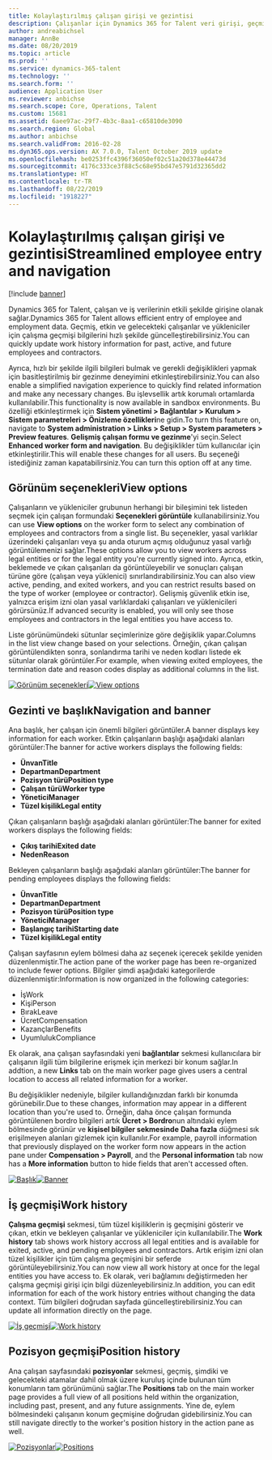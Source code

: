 ```yaml
---
title: Kolaylaştırılmış çalışan girişi ve gezintisi
description: Çalışanlar için Dynamics 365 for Talent veri girişi, geçmişte, etkin veya gelecekteki tüm çalışanlar için hızlı girişe izin verecek şekilde geliştirilmiştir. Basitleştirilmiş/birleştirilmiş bir gezinti modeli, ilgili bilgilere hızla ulaşmak ve gerekli güncelleştirmeleri yapmak için güncelleştirilmiştir.
author: andreabichsel
manager: AnnBe
ms.date: 08/20/2019
ms.topic: article
ms.prod: ''
ms.service: dynamics-365-talent
ms.technology: ''
ms.search.form: ''
audience: Application User
ms.reviewer: anbichse
ms.search.scope: Core, Operations, Talent
ms.custom: 15681
ms.assetid: 6aee97ac-29f7-4b3c-8aa1-c65810de3090
ms.search.region: Global
ms.author: anbichse
ms.search.validFrom: 2016-02-28
ms.dyn365.ops.version: AX 7.0.0, Talent October 2019 update
ms.openlocfilehash: be0253ffc4396f36050ef02c51a20d378e44473d
ms.sourcegitcommit: 4176c333ce3f88c5c68e95bd47e5791d32365dd2
ms.translationtype: HT
ms.contentlocale: tr-TR
ms.lasthandoff: 08/22/2019
ms.locfileid: "1918227"
---
```

# <a name="streamlined-employee-entry-and-navigation"></a><span data-ttu-id="60eb1-104">Kolaylaştırılmış çalışan girişi ve gezintisi</span><span class="sxs-lookup"><span data-stu-id="60eb1-104">Streamlined employee entry and navigation</span></span>

[!include [banner](includes/banner.md)]

<span data-ttu-id="60eb1-105">Dynamics 365 for Talent, çalışan ve iş verilerinin etkili şekilde girişine olanak sağlar.</span><span class="sxs-lookup"><span data-stu-id="60eb1-105">Dynamics 365 for Talent allows efficient entry of employee and employment data.</span></span> <span data-ttu-id="60eb1-106">Geçmiş, etkin ve gelecekteki çalışanlar ve yükleniciler için çalışma geçmişi bilgilerini hızlı şekilde güncelleştirebilirsiniz.</span><span class="sxs-lookup"><span data-stu-id="60eb1-106">You can quickly update work history information for past, active, and future employees and contractors.</span></span>

<span data-ttu-id="60eb1-107">Ayrıca, hızlı bir şekilde ilgili bilgileri bulmak ve gerekli değişiklikleri yapmak için basitleştirilmiş bir gezinme deneyimini etkinleştirebilirsiniz.</span><span class="sxs-lookup"><span data-stu-id="60eb1-107">You can also enable a simplified navigation experience to quickly find related information and make any necessary changes.</span></span> <span data-ttu-id="60eb1-108">Bu işlevsellik artık korumalı ortamlarda kullanılabilir.</span><span class="sxs-lookup"><span data-stu-id="60eb1-108">This functionality is now available in sandbox environments.</span></span> <span data-ttu-id="60eb1-109">Bu özelliği etkinleştirmek için **Sistem yönetimi > Bağlantılar > Kurulum > Sistem parametreleri > Önizleme özellikleri**ne gidin.</span><span class="sxs-lookup"><span data-stu-id="60eb1-109">To turn this feature on, navigate to **System administration > Links > Setup > System parameters > Preview features**.</span></span> <span data-ttu-id="60eb1-110">**Gelişmiş çalışan formu ve gezinme**'yi seçin.</span><span class="sxs-lookup"><span data-stu-id="60eb1-110">Select **Enhanced worker form and navigation**.</span></span> <span data-ttu-id="60eb1-111">Bu değişiklikler tüm kullanıcılar için etkinleştirilir.</span><span class="sxs-lookup"><span data-stu-id="60eb1-111">This will enable these changes for all users.</span></span> <span data-ttu-id="60eb1-112">Bu seçeneği istediğiniz zaman kapatabilirsiniz.</span><span class="sxs-lookup"><span data-stu-id="60eb1-112">You can turn this option off at any time.</span></span>

## <a name="view-options"></a><span data-ttu-id="60eb1-113">Görünüm seçenekleri</span><span class="sxs-lookup"><span data-stu-id="60eb1-113">View options</span></span>

<span data-ttu-id="60eb1-114">Çalışanların ve yükleniciler grubunun herhangi bir bileşimini tek listeden seçmek için çalışan formundaki **Seçenekleri görüntüle** kullanabilirsiniz.</span><span class="sxs-lookup"><span data-stu-id="60eb1-114">You can use **View options** on the worker form to select any combination of employees and contractors from a single list.</span></span> <span data-ttu-id="60eb1-115">Bu seçenekler, yasal varlıklar üzerindeki çalışanları veya şu anda oturum açmış olduğunuz yasal varlığı görüntülemenizi sağlar.</span><span class="sxs-lookup"><span data-stu-id="60eb1-115">These options allow you to view workers across legal entities or for the legal entity you're currently signed into.</span></span> <span data-ttu-id="60eb1-116">Ayrıca, etkin, beklemede ve çıkan çalışanları da görüntüleyebilir ve sonuçları çalışan türüne göre (çalışan veya yüklenici) sınırlandırabilirsiniz.</span><span class="sxs-lookup"><span data-stu-id="60eb1-116">You can also view active, pending, and exited workers, and you can restrict results based on the type of worker (employee or contractor).</span></span> <span data-ttu-id="60eb1-117">Gelişmiş güvenlik etkin ise, yalnızca erişim izni olan yasal varlıklardaki çalışanları ve yüklenicileri görürsünüz.</span><span class="sxs-lookup"><span data-stu-id="60eb1-117">If advanced security is enabled, you will only see those employees and contractors in the legal entities you have access to.</span></span>

<span data-ttu-id="60eb1-118">Liste görünümündeki sütunlar seçimlerinize göre değişiklik yapar.</span><span class="sxs-lookup"><span data-stu-id="60eb1-118">Columns in the list view change based on your selections.</span></span> <span data-ttu-id="60eb1-119">Örneğin, çıkan çalışan görüntülendikten sonra, sonlandırma tarihi ve neden kodları listede ek sütunlar olarak görüntüler.</span><span class="sxs-lookup"><span data-stu-id="60eb1-119">For example, when viewing exited employees, the termination date and reason codes display as additional columns in the list.</span></span> 

<span data-ttu-id="60eb1-120">[![Görünüm seçenekleri](./media/Worker-view-option.png)](./media/worker-view-option.png)</span><span class="sxs-lookup"><span data-stu-id="60eb1-120">[![View options](./media/Worker-view-option.png)](./media/worker-view-option.png)</span></span>

## <a name="navigation-and-banner"></a><span data-ttu-id="60eb1-121">Gezinti ve başlık</span><span class="sxs-lookup"><span data-stu-id="60eb1-121">Navigation and banner</span></span>

<span data-ttu-id="60eb1-122">Ana başlık, her çalışan için önemli bilgileri görüntüler.</span><span class="sxs-lookup"><span data-stu-id="60eb1-122">A banner displays key information for each worker.</span></span> <span data-ttu-id="60eb1-123">Etkin çalışanların başlığı aşağıdaki alanları görüntüler:</span><span class="sxs-lookup"><span data-stu-id="60eb1-123">The banner for active workers displays the following fields:</span></span>

- <span data-ttu-id="60eb1-124">**Ünvan**</span><span class="sxs-lookup"><span data-stu-id="60eb1-124">**Title**</span></span>
- <span data-ttu-id="60eb1-125">**Departman**</span><span class="sxs-lookup"><span data-stu-id="60eb1-125">**Department**</span></span>
- <span data-ttu-id="60eb1-126">**Pozisyon türü**</span><span class="sxs-lookup"><span data-stu-id="60eb1-126">**Position type**</span></span>
- <span data-ttu-id="60eb1-127">**Çalışan türü**</span><span class="sxs-lookup"><span data-stu-id="60eb1-127">**Worker type**</span></span>
- <span data-ttu-id="60eb1-128">**Yönetici**</span><span class="sxs-lookup"><span data-stu-id="60eb1-128">**Manager**</span></span>
- <span data-ttu-id="60eb1-129">**Tüzel kişilik**</span><span class="sxs-lookup"><span data-stu-id="60eb1-129">**Legal entity**</span></span>

<span data-ttu-id="60eb1-130">Çıkan çalışanların başlığı aşağıdaki alanları görüntüler:</span><span class="sxs-lookup"><span data-stu-id="60eb1-130">The banner for exited workers displays the following fields:</span></span>

- <span data-ttu-id="60eb1-131">**Çıkış tarihi**</span><span class="sxs-lookup"><span data-stu-id="60eb1-131">**Exited date**</span></span>
- <span data-ttu-id="60eb1-132">**Neden**</span><span class="sxs-lookup"><span data-stu-id="60eb1-132">**Reason**</span></span>

<span data-ttu-id="60eb1-133">Bekleyen çalışanların başlığı aşağıdaki alanları görüntüler:</span><span class="sxs-lookup"><span data-stu-id="60eb1-133">The banner for pending employees displays the following fields:</span></span>

- <span data-ttu-id="60eb1-134">**Ünvan**</span><span class="sxs-lookup"><span data-stu-id="60eb1-134">**Title**</span></span>
- <span data-ttu-id="60eb1-135">**Departman**</span><span class="sxs-lookup"><span data-stu-id="60eb1-135">**Department**</span></span>
- <span data-ttu-id="60eb1-136">**Pozisyon türü**</span><span class="sxs-lookup"><span data-stu-id="60eb1-136">**Position type**</span></span>
- <span data-ttu-id="60eb1-137">**Yönetici**</span><span class="sxs-lookup"><span data-stu-id="60eb1-137">**Manager**</span></span>
- <span data-ttu-id="60eb1-138">**Başlangıç tarihi**</span><span class="sxs-lookup"><span data-stu-id="60eb1-138">**Starting date**</span></span>
- <span data-ttu-id="60eb1-139">**Tüzel kişilik**</span><span class="sxs-lookup"><span data-stu-id="60eb1-139">**Legal entity**</span></span>

<span data-ttu-id="60eb1-140">Çalışan sayfasının eylem bölmesi daha az seçenek içerecek şekilde yeniden düzenlenmiştir.</span><span class="sxs-lookup"><span data-stu-id="60eb1-140">The action pane of the worker page has been re-organized to include fewer options.</span></span> <span data-ttu-id="60eb1-141">Bilgiler şimdi aşağıdaki kategorilerde düzenlenmiştir:</span><span class="sxs-lookup"><span data-stu-id="60eb1-141">Information is now organized in the following categories:</span></span> 

- <span data-ttu-id="60eb1-142">İş</span><span class="sxs-lookup"><span data-stu-id="60eb1-142">Work</span></span>
- <span data-ttu-id="60eb1-143">Kişi</span><span class="sxs-lookup"><span data-stu-id="60eb1-143">Person</span></span>
- <span data-ttu-id="60eb1-144">Bırak</span><span class="sxs-lookup"><span data-stu-id="60eb1-144">Leave</span></span>
- <span data-ttu-id="60eb1-145">Ücret</span><span class="sxs-lookup"><span data-stu-id="60eb1-145">Compensation</span></span>
- <span data-ttu-id="60eb1-146">Kazançlar</span><span class="sxs-lookup"><span data-stu-id="60eb1-146">Benefits</span></span>
- <span data-ttu-id="60eb1-147">Uyumluluk</span><span class="sxs-lookup"><span data-stu-id="60eb1-147">Compliance</span></span>

<span data-ttu-id="60eb1-148">Ek olarak, ana çalışan sayfasındaki yeni **bağlantılar** sekmesi kullanıcılara bir çalışanın ilgili tüm bilgilerine erişmek için merkezi bir konum sağlar.</span><span class="sxs-lookup"><span data-stu-id="60eb1-148">In addtion, a new **Links** tab on the main worker page gives users a central location to access all related information for a worker.</span></span>

<span data-ttu-id="60eb1-149">Bu değişiklikler nedeniyle, bilgiler kullandığınızdan farklı bir konumda görünebilir.</span><span class="sxs-lookup"><span data-stu-id="60eb1-149">Due to these changes, information may appear in a different location than you're used to.</span></span> <span data-ttu-id="60eb1-150">Örneğin, daha önce çalışan formunda görüntülenen bordro bilgileri artık **Ücret > Bordro**nun altındaki eylem bölmesinde görünür ve **kişisel bilgiler sekmesinde** **Daha fazla** düğmesi sık erişilmeyen alanları gizlemek için kullanılır.</span><span class="sxs-lookup"><span data-stu-id="60eb1-150">For example, payroll information that previously displayed on the worker form now appears in the action pane under **Compensation > Payroll**, and the **Personal information** tab now has a **More information** button to hide fields that aren't accessed often.</span></span>

<span data-ttu-id="60eb1-151">[![Başlık](./media/Banner.png)](./media/Banner.png)</span><span class="sxs-lookup"><span data-stu-id="60eb1-151">[![Banner](./media/Banner.png)](./media/Banner.png)</span></span>

## <a name="work-history"></a><span data-ttu-id="60eb1-152">İş geçmişi</span><span class="sxs-lookup"><span data-stu-id="60eb1-152">Work history</span></span>

<span data-ttu-id="60eb1-153">**Çalışma geçmişi** sekmesi, tüm tüzel kişiliklerin iş geçmişini gösterir ve çıkan, etkin ve bekleyen çalışanlar ve yükleniciler için kullanılabilir.</span><span class="sxs-lookup"><span data-stu-id="60eb1-153">The **Work history** tab shows work history accross all legal entities and is available for exited, active, and pending employees and contractors.</span></span> <span data-ttu-id="60eb1-154">Artık erişim izni olan tüzel kişilikler için tüm çalışma geçmişini bir seferde görüntüleyebilirsiniz.</span><span class="sxs-lookup"><span data-stu-id="60eb1-154">You can now view all work history at once for the legal entities you have access to.</span></span> <span data-ttu-id="60eb1-155">Ek olarak, veri bağlamını değiştirmeden her çalışma geçmişi girişi için bilgi düzenleyebilirsiniz.</span><span class="sxs-lookup"><span data-stu-id="60eb1-155">In addition, you can edit information for each of the work history entries without changing the data context.</span></span> <span data-ttu-id="60eb1-156">Tüm bilgileri doğrudan sayfada güncelleştirebilirsiniz.</span><span class="sxs-lookup"><span data-stu-id="60eb1-156">You can update all information directly on the page.</span></span> 

<span data-ttu-id="60eb1-157">[![İş geçmişi](./media/Worker-work-history.png)](./media/Worker-work-history.png)</span><span class="sxs-lookup"><span data-stu-id="60eb1-157">[![Work history](./media/Worker-work-history.png)](./media/Worker-work-history.png)</span></span>

## <a name="position-history"></a><span data-ttu-id="60eb1-158">Pozisyon geçmişi</span><span class="sxs-lookup"><span data-stu-id="60eb1-158">Position history</span></span>

<span data-ttu-id="60eb1-159">Ana çalışan sayfasındaki **pozisyonlar** sekmesi, geçmiş, şimdiki ve gelecekteki atamalar dahil olmak üzere kuruluş içinde bulunan tüm konumların tam görünümünü sağlar.</span><span class="sxs-lookup"><span data-stu-id="60eb1-159">The **Positions** tab on the main worker page provides a full view of all positions held within the organization, including past, present, and any future assignments.</span></span> <span data-ttu-id="60eb1-160">Yine de, eylem bölmesindeki çalışanın konum geçmişine doğrudan gidebilirsiniz.</span><span class="sxs-lookup"><span data-stu-id="60eb1-160">You can still navigate directly to the worker's position history in the action pane as well.</span></span>

<span data-ttu-id="60eb1-161">[![Pozisyonlar](./media/Worker-position-history.png)](./media/Worker-position-history.png)</span><span class="sxs-lookup"><span data-stu-id="60eb1-161">[![Positions](./media/Worker-position-history.png)](./media/Worker-position-history.png)</span></span>

